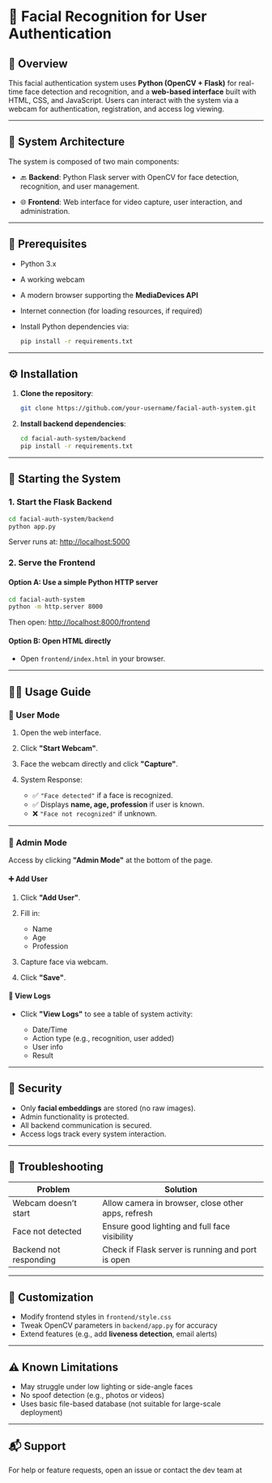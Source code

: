 # 🧠 Facial Recognition for User Authentication

## 🧾 Overview

This facial authentication system uses **Python (OpenCV + Flask)** for real-time face detection and recognition, and a **web-based interface** built with HTML, CSS, and JavaScript. Users can interact with the system via a webcam for authentication, registration, and access log viewing.

---

## 🧩 System Architecture

The system is composed of two main components:

* 🔙 **Backend**:
  Python Flask server with OpenCV for face detection, recognition, and user management.

* 🌐 **Frontend**:
  Web interface for video capture, user interaction, and administration.

---

## 🧱 Prerequisites

* Python 3.x
* A working webcam
* A modern browser supporting the **MediaDevices API**
* Internet connection (for loading resources, if required)
* Install Python dependencies via:

  ```bash
  pip install -r requirements.txt
  ```

---

## ⚙️ Installation

1. **Clone the repository**:

   ```bash
   git clone https://github.com/your-username/facial-auth-system.git
   ```

2. **Install backend dependencies**:

   ```bash
   cd facial-auth-system/backend
   pip install -r requirements.txt
   ```

---

## 🚀 Starting the System

### 1. Start the Flask Backend

```bash
cd facial-auth-system/backend
python app.py
```

Server runs at: [http://localhost:5000](http://localhost:5000)

### 2. Serve the Frontend

#### Option A: Use a simple Python HTTP server

```bash
cd facial-auth-system
python -m http.server 8000
```

Then open: [http://localhost:8000/frontend](http://localhost:8000/frontend)

#### Option B: Open HTML directly

* Open `frontend/index.html` in your browser.

---

## 🧑‍💻 Usage Guide

### 👤 User Mode

1. Open the web interface.
2. Click **"Start Webcam"**.
3. Face the webcam directly and click **"Capture"**.
4. System Response:

   * ✅ `"Face detected"` if a face is recognized.
   * ✅ Displays **name, age, profession** if user is known.
   * ❌ `"Face not recognized"` if unknown.

---

### 🔐 Admin Mode

Access by clicking **"Admin Mode"** at the bottom of the page.

#### ➕ Add User

1. Click **"Add User"**.
2. Fill in:

   * Name
   * Age
   * Profession
3. Capture face via webcam.
4. Click **"Save"**.

#### 📄 View Logs

* Click **"View Logs"** to see a table of system activity:

  * Date/Time
  * Action type (e.g., recognition, user added)
  * User info
  * Result

---

## 🔐 Security

* Only **facial embeddings** are stored (no raw images).
* Admin functionality is protected.
* All backend communication is secured.
* Access logs track every system interaction.

---

## 🧰 Troubleshooting

| Problem                | Solution                                           |
| ---------------------- | -------------------------------------------------- |
| Webcam doesn’t start   | Allow camera in browser, close other apps, refresh |
| Face not detected      | Ensure good lighting and full face visibility      |
| Backend not responding | Check if Flask server is running and port is open  |

---

## 🎨 Customization

* Modify frontend styles in `frontend/style.css`
* Tweak OpenCV parameters in `backend/app.py` for accuracy
* Extend features (e.g., add **liveness detection**, email alerts)

---

## ⚠️ Known Limitations

* May struggle under low lighting or side-angle faces
* No spoof detection (e.g., photos or videos)
* Uses basic file-based database (not suitable for large-scale deployment)

---

## 📬 Support

For help or feature requests, open an issue or contact the dev team at 
